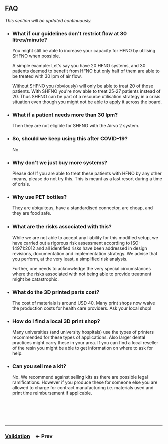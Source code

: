 ## FAQ

_This section will be updated continuously._

- ### What if our guidelines don't restrict flow at 30 litres/minute?

  You might still be able to increase your capacity for HFNO by utilising SHFNO when possible.

  A simple example: Let's say you have 20 HFNO systems, and 30 patients deemed to benefit from HFNO but only half of them are able to be treated with 30 lpm of air flow.

  Without SHFNO you (obviously) will only be able to treat 20 of those patients. With SHFNO you're now able to treat 25-27 patients instead of 20. Thus SHFNO can be part of a resource utilisation strategy in a crisis situation even though you might not be able to apply it across the board.

- ### What if a patient needs more than 30 lpm?

  Then they are not eligible for SHFNO with the Airvo 2 system.

- ### So, should we keep using this after COVID-19?

  No.

- ### Why don't we just buy more systems?

  Please do! If you are able to treat these patients with HFNO by any other means, please do not try this. This is meant as a last resort during a time of crisis.

- ### Why use PET bottles?

  They are ubiquitous, have a standardised connector, are cheap, and they are food safe.

- ### What are the risks associated with this?

  While we are not able to accept any liability for this modified setup, we have carried out a rigorous risk assessment according to ISO-14971:2012 and all identified risks have been addressed in design revisions, documentation and implementation strategy. We advise that you perform, at the very least, a simplified risk analysis.

  Further, one needs to acknowledge the very special circumstances where the risks associated with not being able to provide treatment might be catastrophic.

- ### What do the 3D printed parts cost?

  The cost of materials is around USD 40. Many print shops now waive the production costs for health care providers. Ask your local shop!

- ### How do I find a local 3D print shop?

  Many universities (and university hospitals) use the types of printers recommended for these types of applications. Also larger dental practices might carry these in your area. If you can find a local reseller of the resin you might be able to get information on where to ask for help.

- ### Can you sell me a kit?

  No. We recommend against selling kits as there are possible legal ramifications. However if you produce these for someone else you are allowed to charge for contract manufacturing i.e. materials used and print time reimbursement if applicable.

<br /><br /><br /><br />

---

### [**Validation**](07%20Validation.md)&emsp;← Prev

